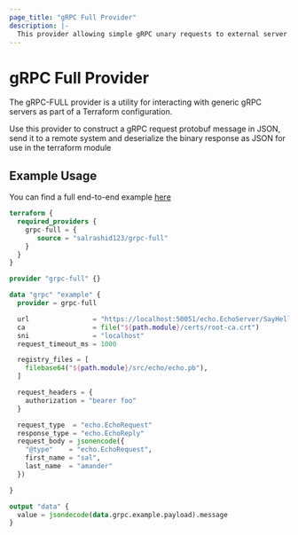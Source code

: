 ```yaml
---
page_title: "gRPC Full Provider"
description: |-
  This provider allowing simple gRPC unary requests to external server.
---
```


# gRPC Full Provider

The gRPC-FULL provider is a utility for interacting with generic gRPC
servers as part of a Terraform configuration. 

Use this provider to construct a gRPC request protobuf message in JSON, send it to a remote system and deserialize the binary response as JSON for use in the terraform module


## Example Usage

You can find a full end-to-end example [here](https://github.com/salrashid123/terraform-provider-grpc-full/tree/main/example)

```terraform
terraform {
  required_providers {
    grpc-full = {
       source = "salrashid123/grpc-full"
    }
  }
}

provider "grpc-full" {}

data "grpc" "example" {
  provider = grpc-full

  url                = "https://localhost:50051/echo.EchoServer/SayHello"
  ca                 = file("${path.module}/certs/root-ca.crt")
  sni                = "localhost"
  request_timeout_ms = 1000

  registry_files = [
    filebase64("${path.module}/src/echo/echo.pb"),
  ]

  request_headers = {
    authorization = "bearer foo"
  }

  request_type  = "echo.EchoRequest"
  response_type = "echo.EchoReply"
  request_body = jsonencode({
    "@type"    = "echo.EchoRequest",
    first_name = "sal",
    last_name  = "amander"
  })

}

output "data" {
  value = jsondecode(data.grpc.example.payload).message
}
```